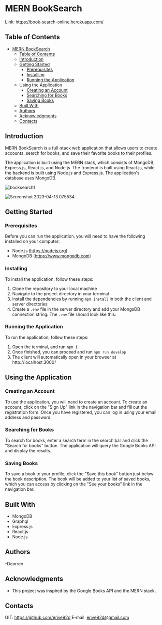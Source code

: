 # MERN BookSearch

Link: https://book-search-online.herokuapp.com/

## Table of Contents

- [MERN BookSearch](#mern-booksearch)
  - [Table of Contents](#table-of-contents)
  - [Introduction](#introduction)
  - [Getting Started](#getting-started)
    - [Prerequisites](#prerequisites)
    - [Installing](#installing)
    - [Running the Application](#running-the-application)
  - [Using the Application](#using-the-application)
    - [Creating an Account](#creating-an-account)
    - [Searching for Books](#searching-for-books)
    - [Saving Books](#saving-books)
  - [Built With](#built-with)
  - [Authors](#authors)
  - [Acknowledgments](#acknowledgments)
  - [Contacts](#contacts)

## Introduction

MERN BookSearch is a full-stack web application that allows users to create accounts, search for books, and save their favorite books to their profiles.

The application is built using the MERN stack, which consists of MongoDB, Express.js, React.js, and Node.js. The frontend is built using React.js, while the backend is built using Node.js and Express.js. The application's database uses MongoDB.

![booksearch1](https://user-images.githubusercontent.com/110507887/231800519-7dbf7bcb-8111-4d21-8668-5fe05f3f2bac.png)


![Screenshot 2023-04-13 075534](https://user-images.githubusercontent.com/110507887/231800564-f9cf3272-b198-4dd6-9877-4fe1faf9ba9a.png)


## Getting Started

### Prerequisites

Before you can run the application, you will need to have the following installed on your computer:

- Node.js (https://nodejs.org)
- MongoDB (https://www.mongodb.com)

### Installing

To install the application, follow these steps:

1. Clone the repository to your local machine
2. Navigate to the project directory in your terminal
3. Install the dependencies by running `npm install` in both the client and server directories
4. Create a `.env` file in the server directory and add your MongoDB connection string. The `.env` file should look like this:

### Running the Application

To run the application, follow these steps:

1. Open the terminal, and run `npm i`
2. Once finished, you can proceed and run `npm run develop`
3. The client will automatically open in your browser at http://localhost:3000/

## Using the Application

### Creating an Account

To use the application, you will need to create an account. To create an account, click on the "Sign Up" link in the navigation bar and fill out the registration form. Once you have registered, you can log in using your email address and password.

### Searching for Books

To search for books, enter a search term in the search bar and click the "Search for books" button. The application will query the Google Books API and display the results.

### Saving Books

To save a book to your profile, click the "Save this book" button just below the book description. The book will be added to your list of saved books, which you can access by clicking on the "See your books" link in the navigation bar.

## Built With

- MongoDB
- Graphql
- Express.js
- React.js
- Node.js

## Authors

-Deorren

## Acknowledgments

- This project was inspired by the Google Books API and the MERN stack.

## Contacts

GIT: https://github.com/erive92d
E-mail: erive92d@gmail.com
